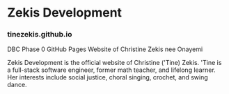 # Zekis Development
### tinezekis.github.io
DBC Phase 0 GitHub Pages Website of Christine Zekis nee Onayemi

Zekis Development is the official website of Christine ('Tine) Zekis. 'Tine is a full-stack software engineer, former math teacher, and lifelong learner. Her interests include social justice, choral singing, crochet, and swing dance.
